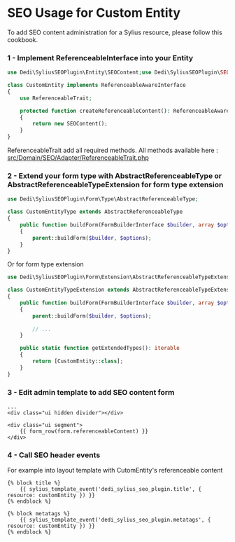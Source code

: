 
# SEO Usage for Custom Entity

To add SEO content administration for a Sylius resource, please follow this cookbook.

### 1 - Implement ReferenceableInterface into your Entity

```php
use Dedi\SyliusSEOPlugin\Entity\SEOContent;use Dedi\SyliusSEOPlugin\SEO\Adapter\ReferenceableAwareInterface;use Dedi\SyliusSEOPlugin\SEO\Adapter\ReferenceableTrait;

class CustomEntity implements ReferenceableAwareInterface
{
    use ReferenceableTrait;

    protected function createReferenceableContent(): ReferenceableAwareInterface
    {
        return new SEOContent();
    }
}
```

ReferenceableTrait add all required methods. All methods available here : [src/Domain/SEO/Adapter/ReferenceableTrait.php](src/Domain/SEO/Adapter/ReferenceableTrait.php)

### 2 - Extend your form type with AbstractReferenceableType or AbstractReferenceableTypeExtension for form type extension

```php
use Dedi\SyliusSEOPlugin\Form\Type\AbstractReferenceableType;

class CustomEntityType extends AbstractReferenceableType
{
    public function buildForm(FormBuilderInterface $builder, array $options)
    {
        parent::buildForm($builder, $options);
    }
}
```

Or for form type extension

```php
use Dedi\SyliusSEOPlugin\Form\Extension\AbstractReferenceableTypeExtension;

class CustomEntityTypeExtension extends AbstractReferenceableTypeExtension
{
    public function buildForm(FormBuilderInterface $builder, array $options)
    {
        parent::buildForm($builder, $options);
        
        // ...
    }

    public static function getExtendedTypes(): iterable
    {
        return [CustomEntity::class];
    }
}
```

### 3 - Edit admin template to add SEO content form

```twig
...
<div class="ui hidden divider"></div>

<div class="ui segment">
    {{ form_row(form.referenceableContent) }}
</div>
```

### 4 - Call SEO header events

For example into layout template with CutomEntity's referenceable content

```twig
{% block title %}
    {{ sylius_template_event('dedi_sylius_seo_plugin.title', { resource: customEntity }) }}
{% endblock %}

{% block metatags %}
    {{ sylius_template_event('dedi_sylius_seo_plugin.metatags', { resource: customEntity }) }}
{% endblock %}
```
